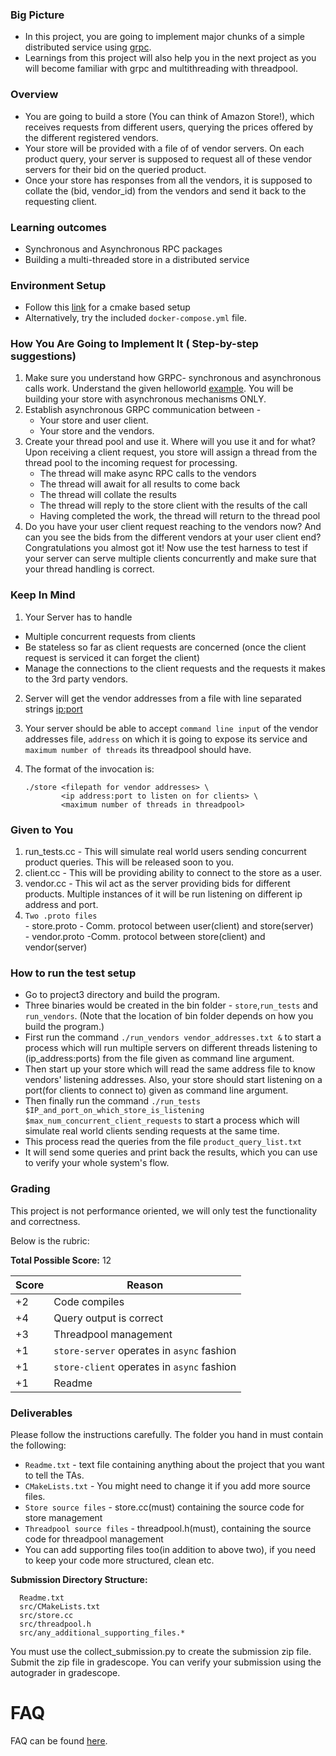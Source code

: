 ### Big Picture

  - In this project, you are going to implement major chunks of a simple distributed service using [grpc](http://www.grpc.io).
  - Learnings from this project will also help you in the next project as you will become familiar with grpc and multithreading with threadpool.
  
### Overview
  - You are going to build a store (You can think of Amazon Store!), which receives requests from different users, querying the prices offered by the different registered vendors.
  - Your store will be provided with a file of <ip address:port> of vendor servers. On each product query, your server is supposed to request all of these vendor servers for their bid on the queried product.
  - Once your store has responses from all the vendors, it is supposed to collate the (bid, vendor_id) from the vendors and send it back to the requesting client.
  
### Learning outcomes
  - Synchronous and Asynchronous RPC packages
  - Building a multi-threaded store in a distributed service

### Environment Setup

  - Follow this [link](https://grpc.io/docs/languages/cpp/quickstart/) for a cmake based setup
  - Alternatively, try the included `docker-compose.yml` file.

### How You Are Going to Implement It ( Step-by-step suggestions)

1. Make sure you understand how GRPC- synchronous and asynchronous calls work. Understand the given helloworld [example](https://github.com/grpc/grpc/tree/master/examples/cpp/helloworld). You will be building your store with asynchronous mechanisms ONLY.
2. Establish asynchronous GRPC communication between -
    - Your store and user client. 
    - Your store and the vendors.  
3. Create your thread pool and use it. Where will you use it and for what?
   Upon receiving a client request, you store will assign a thread from the thread pool to the incoming request for processing.
    - The thread will make async RPC calls to the vendors
    - The thread will await for all results to come back
    - The thread will collate the results
    - The thread will reply to the store client with the results of the call
    - Having completed the work, the thread will return to the thread pool
4. Do you have your user client request reaching to the vendors now? And can you see the bids from the different vendors at your user client end? Congratulations you almost got it! Now use the test harness to test if your server can serve multiple clients concurrently and make sure that your thread handling is correct. 

### Keep In Mind
1. Your Server has to handle
  - Multiple concurrent requests from clients
  - Be stateless so far as client requests are concerned (once the client request is serviced it can forget the client)
  - Manage the connections to the client requests and the requests it makes to the 3rd party vendors.
2.  Server will get the vendor addresses from a file with line separated strings <ip:port>
3.  Your server should be able to accept `command line input` of the vendor addresses file,  `address` on which it is going to expose its service and `maximum number of threads` its threadpool should have.
4. The format of the invocation is:

       ./store <filepath for vendor addresses> \
               <ip address:port to listen on for clients> \
               <maximum number of threads in threadpool>
 

### Given to You
  1. run_tests.cc - This will simulate real world users sending concurrent product queries. This will be released soon to you.
  2. client.cc - This will be providing ability to connect to the store as a user.
  3. vendor.cc - This wil act as the server providing bids for different products. Multiple instances of it will be run listening on different ip address and port.
  4. `Two .proto files`  
    - store.proto - Comm. protocol between user(client) and store(server)  
    - vendor.proto -Comm. protocol between store(client) and vendor(server)  

### How to run the test setup
  - Go to project3 directory and build the program.
  - Three binaries would be created in the bin folder - `store`,`run_tests` and `run_vendors`. (Note that the location of bin folder depends on how you build the program.)  
  - First run the command `./run_vendors vendor_addresses.txt &` to start a process which will run multiple servers on different threads listening to (ip_address:ports) from the file given as command line argument.
  - Then start up your store which will read the same address file to know vendors' listening addresses. Also, your store should start listening on a port(for clients to connect to) given as command line argument.
  - Then finally run the command `./run_tests $IP_and_port_on_which_store_is_listening $max_num_concurrent_client_requests` to start a process which will simulate real world clients sending requests at the same time.
  - This process read the queries from the file `product_query_list.txt`
  - It will send some queries and print back the results, which you can use to verify your whole system's flow.

### Grading
This project is not performance oriented, we will only test the functionality and correctness.  

Below is the rubric:

**Total Possible Score:** 12

| Score | Reason |
| ----- | ------ |
| +2 | Code compiles |
| +4 | Query output is correct |
| +3 | Threadpool management |
| +1 | `store-server` operates in `async` fashion |
| +1 | `store-client` operates in `async` fashion |
| +1 | Readme |


### Deliverables
Please follow the instructions carefully. The folder you hand in must contain the following:
  - `Readme.txt` - text file containing anything about the project that you want to tell the TAs.
  - `CMakeLists.txt` - You might need to change it if you add more source files.
  - `Store source files` - store.cc(must) containing the source code for store management
  - `Threadpool source files` - threadpool.h(must), containing the source code for threadpool management
  - You can add supporting files too(in addition to above two), if you need to keep your code more structured, clean etc.

**Submission Directory Structure:**

      Readme.txt
      src/CMakeLists.txt
      src/store.cc
      src/threadpool.h
      src/any_additional_supporting_files.*

You must use the collect_submission.py to create the submission zip file. Submit the zip file in gradescope. You can verify your submission using the autograder in gradescope.

# FAQ

FAQ can be found [here](faq.md).

